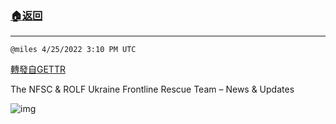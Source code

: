 ###  [:house:返回](README.md)
---


`@miles 4/25/2022 3:10 PM UTC`

[轉發自GETTR](https://gettr.com/post/p170nt7e98e)

The NFSC & ROLF
Ukraine Frontline Rescue Team – News & Updates

![img](https://media.gettr.com/group19/origin/2022/04/25/15/0c7a9d64-6153-b6fd-2242-4fa12ee23cbc/6383d6c383a688bc0ce747d8282e44b3.jpeg)
